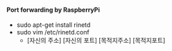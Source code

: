 
#### Port forwarding by RaspberryPi
  - sudo apt-get install rinetd 
  - sudo vim /etc/rinetd.conf
    - [자신의 주소] [자신의 포트] [목적지주소] [목적지포트]
    
